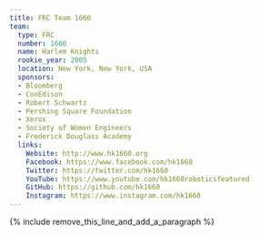 ```yaml
---
title: FRC Team 1660
team:
  type: FRC
  number: 1660
  name: Harlem Knights
  rookie_year: 2005
  location: New York, New York, USA
  sponsors:
  - Bloomberg
  - ConEdison
  - Robert Schwartz
  - Pershing Square Foundation
  - Xerox
  - Society of Women Engineers
  - Frederick Douglass Academy
  links:
    Website: http://www.hk1660.org
    Facebook: https://www.facebook.com/hk1660
    Twitter: https://twitter.com/hk1660
    YouTube: https://www.youtube.com/hk1660roboticsfeatured
    GitHub: https://github.com/hk1660
    Instagram: https://www.instagram.com/hk1660
---
```


{% include remove_this_line_and_add_a_paragraph %}